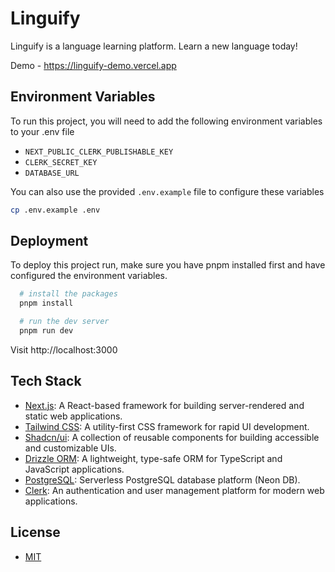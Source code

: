 # Linguify

Linguify is a language learning platform. Learn a new language today!

Demo - https://linguify-demo.vercel.app

## Environment Variables

To run this project, you will need to add the following environment variables to your .env file

- `NEXT_PUBLIC_CLERK_PUBLISHABLE_KEY`
- `CLERK_SECRET_KEY`
- `DATABASE_URL`

You can also use the provided `.env.example` file to configure these variables

```bash
cp .env.example .env
```
## Deployment

To deploy this project run, make sure you have pnpm installed first and have configured the environment variables.

```bash
  # install the packages
  pnpm install

  # run the dev server
  pnpm run dev
```
Visit http://localhost:3000


## Tech Stack

- [Next.js](https://nextjs.org/): A React-based framework for building server-rendered and static web applications.  
- [Tailwind CSS](https://tailwindcss.com/): A utility-first CSS framework for rapid UI development.  
- [Shadcn/ui](https://ui.shadcn.com/): A collection of reusable components for building accessible and customizable UIs.  
- [Drizzle ORM](https://orm.drizzle.team/): A lightweight, type-safe ORM for TypeScript and JavaScript applications.  
- [PostgreSQL](https://neon.tech/): Serverless PostgreSQL database platform (Neon DB).
- [Clerk](https://clerk.com/): An authentication and user management platform for modern web applications.

## License
- [MIT](LICENSE)
